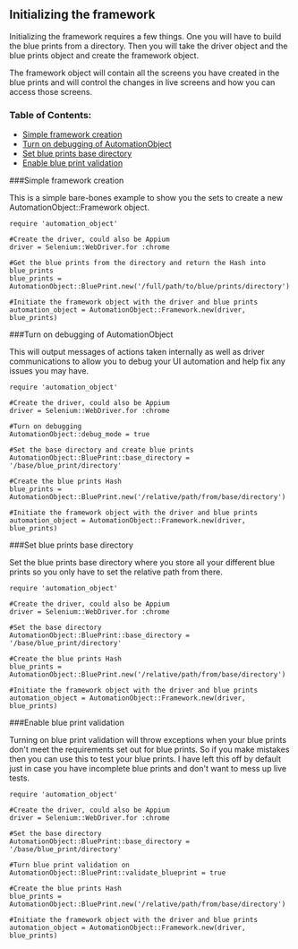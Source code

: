 Initializing the framework
----

Initializing the framework requires a few things.  One you will have to build the blue prints from a directory.  Then
you will take the driver object and the blue prints object and create the framework object.

The framework object will contain all the screens you have created in the blue prints and will control the changes
in live screens and how you can access those screens.

### Table of Contents:
*    [Simple framework creation](#simple-framework-creation)
*    [Turn on debugging of AutomationObject](#turn-on-debugging-of-automationobject)
*    [Set blue prints base directory](#set-blue-prints-base-directory)
*    [Enable blue print validation](#enable-blue-print-validation)

###Simple framework creation

This is a simple bare-bones example to show you the sets to create a new AutomationObject::Framework object.

```
require 'automation_object'

#Create the driver, could also be Appium
driver = Selenium::WebDriver.for :chrome

#Get the blue prints from the directory and return the Hash into blue_prints
blue_prints = AutomationObject::BluePrint.new('/full/path/to/blue/prints/directory')

#Initiate the framework object with the driver and blue prints
automation_object = AutomationObject::Framework.new(driver, blue_prints)
```

###Turn on debugging of AutomationObject

This will output messages of actions taken internally as well as driver communications to allow you to debug your
UI automation and help fix any issues you may have.

```
require 'automation_object'

#Create the driver, could also be Appium
driver = Selenium::WebDriver.for :chrome

#Turn on debugging
AutomationObject::debug_mode = true

#Set the base directory and create blue prints
AutomationObject::BluePrint::base_directory = '/base/blue_print/directory'

#Create the blue prints Hash
blue_prints = AutomationObject::BluePrint.new('/relative/path/from/base/directory')

#Initiate the framework object with the driver and blue prints
automation_object = AutomationObject::Framework.new(driver, blue_prints)
```

###Set blue prints base directory

Set the blue prints base directory where you store all your different blue prints so you only have to set
the relative path from there.

```
require 'automation_object'

#Create the driver, could also be Appium
driver = Selenium::WebDriver.for :chrome

#Set the base directory
AutomationObject::BluePrint::base_directory = '/base/blue_print/directory'

#Create the blue prints Hash
blue_prints = AutomationObject::BluePrint.new('/relative/path/from/base/directory')

#Initiate the framework object with the driver and blue prints
automation_object = AutomationObject::Framework.new(driver, blue_prints)
```

###Enable blue print validation

Turning on blue print validation will throw exceptions when your blue prints don't meet the requirements set out for
blue prints.  So if you make mistakes then you can use this to test your blue prints.  I have left this off by default
just in case you have incomplete blue prints and don't want to mess up live tests.

```
require 'automation_object'

#Create the driver, could also be Appium
driver = Selenium::WebDriver.for :chrome

#Set the base directory
AutomationObject::BluePrint::base_directory = '/base/blue_print/directory'

#Turn blue print validation on
AutomationObject::BluePrint::validate_blueprint = true

#Create the blue prints Hash
blue_prints = AutomationObject::BluePrint.new('/relative/path/from/base/directory')

#Initiate the framework object with the driver and blue prints
automation_object = AutomationObject::Framework.new(driver, blue_prints)
```